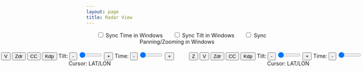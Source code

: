```yaml
---
layout: page
title: Radar View
---
```

<center>

<div class="row">
<input type="checkbox" id="synctime" />
<label for="synctime">Sync Time in Windows</label>
&nbsp;&nbsp;&nbsp;&nbsp;&nbsp;
<input type="checkbox" id="synctilt" />
<label for="synctilt">Sync Tilt in Windows</label>
&nbsp;&nbsp;&nbsp;&nbsp;&nbsp;
<input type="checkbox" id="syncpan" />
<label for="syncpan">Sync Panning/Zooming in Windows</label>
&nbsp;&nbsp;&nbsp;&nbsp;&nbsp;
<div id='addTime'></div><div id='update'></div>
</div>

<br />
<div class="row" style="display: flex; justify-content: center;">

<div>
<div>
<input class="btn btn-default" id='map1Z' value="Z" type="button" data-toggle="button" onClick="switchProduct('map1', 'reflectivity');" />
<input class="btn btn-default" id='map1V' value="V" type="button" data-toggle="button" onClick="switchProduct('map1', 'velocity');" />
<input class="btn btn-default" id='map1Zdr' value="Zdr" type="button" data-toggle="button" onClick="switchProduct('map1', 'differential_reflectivity');" />
<input class="btn btn-default" id='map1sigma' value="CC" type="button" data-toggle="button" onClick="switchProduct('map1', 'cross_correlation_ratio');" />
<input class="btn btn-default" id='map1Kdp' value="Kdp" type="button" data-toggle="button" onClick="switchProduct('map1', 'specific_differential_phase');" />
<label> Tilt:</label>
<input class="btn btn-default" value="-" type="button" onClick="subTilt('tilt1'); syncTilt('tilt1', 'tilt2'); switchImage('map1');" />
<input min="0" max="4" value="0" type="range" style="width: 60px; display: inline !important;" id='tilt1' onChange="syncTilt('tilt1', 'tilt2');" />
<input class="btn btn-default" value="+" type="button" onClick="addTilt('tilt1'); syncTilt('tilt1', 'tilt2'); switchImage('map1');" />
<label> Time:</label>
<input class="btn btn-default" value="-" type="button" onClick="subTime('time1'); syncTime('time1', 'time2'); switchImage('map1');" />
<input min="0" max="0" type="range" style="width: 60px; display: inline !important;" id='time1' onChange="syncTime('time1', 'time2');" />
<input class="btn btn-default" value="+" type="button" onClick="addTime('time1'); syncTime('time1', 'time2'); switchImage('map1');" />
</div>
<div><span id="map1Time"></span>&nbsp;&nbsp;&nbsp;&nbsp;&nbsp;&nbsp;&nbsp;&nbsp;&nbsp; <span>Cursor: <span id="latlon1">LAT/LON</span></span></div>
<div id="map1" style="height: 550px; width: 525px;"></div>
</div>

<div style="width: 20px;"></div>

<div>
<div>
<input class="btn btn-default" id='map2Z' value="Z" type="button" data-toggle="button" onClick="switchProduct('map2', 'reflectivity');" />
<input class="btn btn-default" id='map2V' value="V" type="button" data-toggle="button" onClick="switchProduct('map2', 'velocity');" />
<input class="btn btn-default" id='map2Zdr' value="Zdr" type="button" data-toggle="button" onClick="switchProduct('map2', 'differential_reflectivity');" />
<input class="btn btn-default" id='map2sigma' value="CC" type="button" data-toggle="button" onClick="switchProduct('map2', 'cross_correlation_ratio');" />
<input class="btn btn-default" id='map2Kdp' value="Kdp" type="button" data-toggle="button" onClick="switchProduct('map2', 'specific_differential_phase');" />
<label> Tilt:</label>
<input class="btn btn-default" value="-" type="button" onClick="subTilt('tilt2'); syncTilt('tilt2', 'tilt1'); switchImage('map2');" />
<input min="0" max="4" value="0" type="range" style="width: 60px; display: inline !important;" id='tilt2' onChange="syncTilt('tilt2', 'tilt1');" />
<input class="btn btn-default" value="+" type="button" onClick="addTilt('tilt2'); syncTilt('tilt2', 'tilt1'); switchImage('map2');" />
<label> Time:</label>
<input class="btn btn-default" value="-" type="button" onClick="subTime('time2'); syncTime('time2', 'time1'); switchImage('map2');" />
<input min="0" max="0" type="range" style="width: 60px; display: inline !important;" id='time2' onChange="syncTime('time2', 'time1');" />
<input class="btn btn-default" value="+" type="button" onClick="addTime('time2'); syncTime('time2', 'time1'); switchImage('map2');" />
</div>
<div><span id="map2Time"></span>&nbsp;&nbsp;&nbsp;&nbsp;&nbsp;&nbsp;&nbsp;&nbsp;&nbsp; <span>Cursor: <span id="latlon2">LAT/LON</span></span></div>
<div id="map2" style="height: 550px; width: 525px;"></div>
</div>

</div>
</center>

<script src="{{ '/vendor/Leaflet.omnivore/leaflet-omnivore.min.js' | prepend: site.baseurl }}"></script>
<script src="{{ '/js/common.js' | prepend: site.baseurl }}"></script>
<script src="{{ '/js/radarview.js' | prepend: site.baseurl }}"></script>
